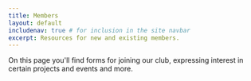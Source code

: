 ```yaml
---
title: Members
layout: default
includenav: true # for inclusion in the site navbar
excerpt: Resources for new and existing members.
---
```


On this page you'll find forms for joining our club, expressing interest in
certain projects and events and more.
